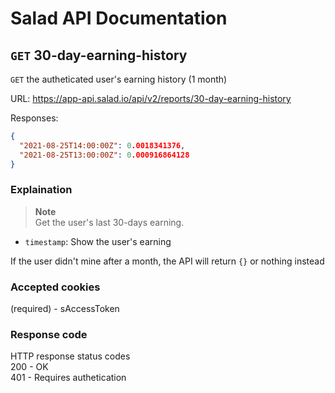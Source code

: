 # Salad API Documentation

## `GET` 30-day-earning-history
`GET` the autheticated user's earning history (1 month)

URL: https://app-api.salad.io/api/v2/reports/30-day-earning-history

Responses:
```json
{
  "2021-08-25T14:00:00Z": 0.0018341376,
  "2021-08-25T13:00:00Z": 0.000916864128
}
```

### Explaination
> **Note** <br>
> Get the user's last 30-days earning.
* `timestamp`: Show the user's earning

If the user didn't mine after a month, the API will return `{}` or nothing instead

### Accepted cookies
(required) - sAccessToken

### Response code
HTTP response status codes <br>
200	- OK <br>
401 - Requires authetication